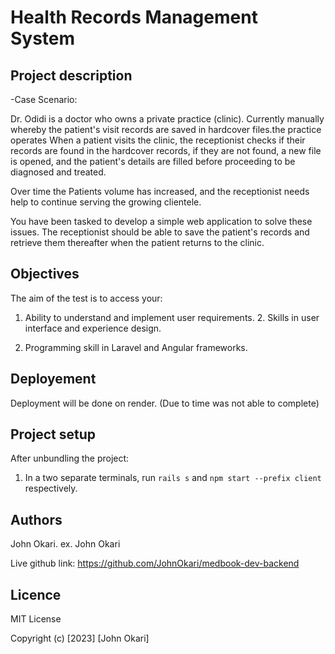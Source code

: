 # Health Records Management System

## Project description

-Case Scenario:

Dr. Odidi is a doctor who owns a private practice (clinic). Currently manually whereby the patient's visit records are saved in hardcover files.the practice operates
When a patient visits the clinic, the receptionist checks if their records are found in the hardcover records, if they are not found, a new file is opened, and the patient's details are filled before proceeding to be diagnosed and treated.

Over time the Patients volume has increased, and the receptionist needs help to continue serving the growing clientele.

You have been tasked to develop a simple web application to solve these issues. The receptionist should be able to save the patient's records and retrieve them thereafter when the patient returns to the clinic.

## Objectives

The aim of the test is to access your:

1. Ability to understand and implement user requirements. 2. Skills in user interface and experience design.

3. Programming skill in Laravel and Angular frameworks.

## Deployement 
Deployment will be done on render. (Due to time was not able to complete)

## Project setup

After unbundling the project:

1. In a two separate terminals, run `rails s` and `npm start --prefix client` respectively.

## Authors

John Okari.
ex. John Okari

Live github link: https://github.com/JohnOkari/medbook-dev-backend
 
## Licence
MIT License

Copyright (c) [2023] [John Okari]
